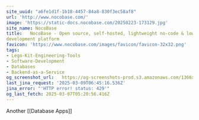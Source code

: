 ```yaml
---
site_uuid: "a6fe1d1f-1b18-4457-84a8-830f3ec58af8"
url: 'http://www.nocobase.com/'
image: 'https://static-docs.nocobase.com/20250223-173129.jpg'
site_name: NocoBase
title:   NocoBase - Open source, self-hosted, lightweight no-code & low-code
development platform
favicon: 'https://www.nocobase.com/images/favicon/favicon-32x32.png'
tags:
- Lego-Kit-Engineering-Tools
- Software-Development
- Databases
- Backend-as-a-Service
og_screenshot_url:   https://og-screenshots-prod.s3.amazonaws.com/1366x768/80/false/cc9d5f0f9d5fb7aa0a9561afa1045d7fee9897faf13a562b8afa80d90fee1b37.jpeg
last_jina_request: '2025-03-09T06:45:16.536Z'
jina_error: "'HTTP error! status: 429'"
og_last_fetch: 2025-03-07T05:20:56.416Z
---
```

Another [[Database Apps]]

